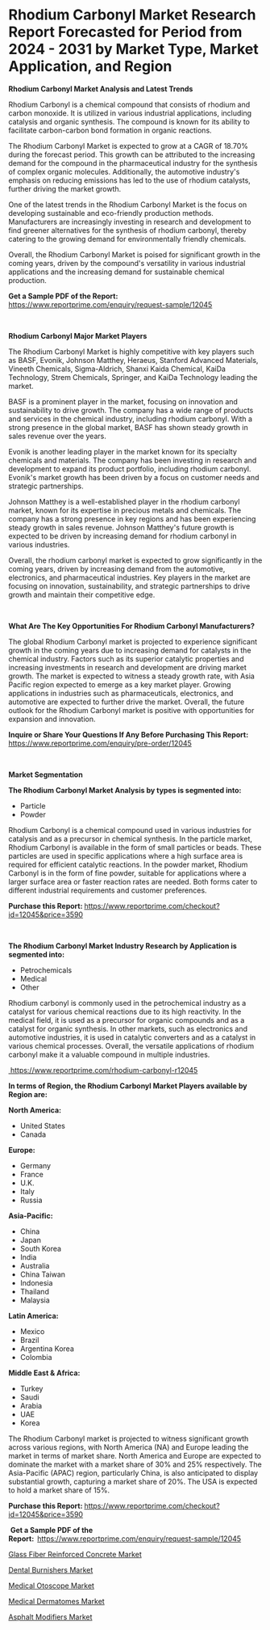 <p><h1>Rhodium Carbonyl Market Research Report Forecasted for Period from 2024 -  2031 by Market Type, Market Application, and Region</h1></p><p><strong>Rhodium Carbonyl Market Analysis and Latest Trends</strong></p>
<p><p>Rhodium Carbonyl is a chemical compound that consists of rhodium and carbon monoxide. It is utilized in various industrial applications, including catalysis and organic synthesis. The compound is known for its ability to facilitate carbon-carbon bond formation in organic reactions.</p><p>The Rhodium Carbonyl Market is expected to grow at a CAGR of 18.70% during the forecast period. This growth can be attributed to the increasing demand for the compound in the pharmaceutical industry for the synthesis of complex organic molecules. Additionally, the automotive industry's emphasis on reducing emissions has led to the use of rhodium catalysts, further driving the market growth.</p><p>One of the latest trends in the Rhodium Carbonyl Market is the focus on developing sustainable and eco-friendly production methods. Manufacturers are increasingly investing in research and development to find greener alternatives for the synthesis of rhodium carbonyl, thereby catering to the growing demand for environmentally friendly chemicals.</p><p>Overall, the Rhodium Carbonyl Market is poised for significant growth in the coming years, driven by the compound's versatility in various industrial applications and the increasing demand for sustainable chemical production.</p></p>
<p><strong>Get a Sample PDF of the Report:&nbsp;</strong> <a href="https://www.reportprime.com/enquiry/request-sample/12045">https://www.reportprime.com/enquiry/request-sample/12045</a></p>
<p>&nbsp;</p>
<p><strong>Rhodium Carbonyl Major Market Players</strong></p>
<p><p>The Rhodium Carbonyl Market is highly competitive with key players such as BASF, Evonik, Johnson Matthey, Heraeus, Stanford Advanced Materials, Vineeth Chemicals, Sigma-Aldrich, Shanxi Kaida Chemical, KaiDa Technology, Strem Chemicals, Springer, and KaiDa Technology leading the market.</p><p>BASF is a prominent player in the market, focusing on innovation and sustainability to drive growth. The company has a wide range of products and services in the chemical industry, including rhodium carbonyl. With a strong presence in the global market, BASF has shown steady growth in sales revenue over the years.</p><p>Evonik is another leading player in the market known for its specialty chemicals and materials. The company has been investing in research and development to expand its product portfolio, including rhodium carbonyl. Evonik's market growth has been driven by a focus on customer needs and strategic partnerships.</p><p>Johnson Matthey is a well-established player in the rhodium carbonyl market, known for its expertise in precious metals and chemicals. The company has a strong presence in key regions and has been experiencing steady growth in sales revenue. Johnson Matthey's future growth is expected to be driven by increasing demand for rhodium carbonyl in various industries.</p><p>Overall, the rhodium carbonyl market is expected to grow significantly in the coming years, driven by increasing demand from the automotive, electronics, and pharmaceutical industries. Key players in the market are focusing on innovation, sustainability, and strategic partnerships to drive growth and maintain their competitive edge.</p></p>
<p>&nbsp;</p>
<p><strong>What Are The Key Opportunities For Rhodium Carbonyl Manufacturers?</strong></p>
<p><p>The global Rhodium Carbonyl market is projected to experience significant growth in the coming years due to increasing demand for catalysts in the chemical industry. Factors such as its superior catalytic properties and increasing investments in research and development are driving market growth. The market is expected to witness a steady growth rate, with Asia Pacific region expected to emerge as a key market player. Growing applications in industries such as pharmaceuticals, electronics, and automotive are expected to further drive the market. Overall, the future outlook for the Rhodium Carbonyl market is positive with opportunities for expansion and innovation.</p></p>
<p><strong>Inquire or Share Your Questions If Any Before Purchasing This Report:</strong> <a href="https://www.reportprime.com/enquiry/pre-order/12045">https://www.reportprime.com/enquiry/pre-order/12045</a></p>
<p>&nbsp;</p>
<p><strong>Market Segmentation</strong></p>
<p><strong>The Rhodium Carbonyl Market Analysis by types is segmented into:</strong></p>
<p><ul><li>Particle</li><li>Powder</li></ul></p>
<p><p>Rhodium Carbonyl is a chemical compound used in various industries for catalysis and as a precursor in chemical synthesis. In the particle market, Rhodium Carbonyl is available in the form of small particles or beads. These particles are used in specific applications where a high surface area is required for efficient catalytic reactions. In the powder market, Rhodium Carbonyl is in the form of fine powder, suitable for applications where a larger surface area or faster reaction rates are needed. Both forms cater to different industrial requirements and customer preferences.</p></p>
<p><strong>Purchase this Report:&nbsp;</strong><a href="https://www.reportprime.com/checkout?id=12045&price=3590">https://www.reportprime.com/checkout?id=12045&price=3590</a></p>
<p>&nbsp;</p>
<p><strong>The Rhodium Carbonyl Market Industry Research by Application is segmented into:</strong></p>
<p><ul><li>Petrochemicals</li><li>Medical</li><li>Other</li></ul></p>
<p><p>Rhodium carbonyl is commonly used in the petrochemical industry as a catalyst for various chemical reactions due to its high reactivity. In the medical field, it is used as a precursor for organic compounds and as a catalyst for organic synthesis. In other markets, such as electronics and automotive industries, it is used in catalytic converters and as a catalyst in various chemical processes. Overall, the versatile applications of rhodium carbonyl make it a valuable compound in multiple industries.</p></p>
<p><a href="https://www.reportprime.com/rhodium-carbonyl-r12045">&nbsp;https://www.reportprime.com/rhodium-carbonyl-r12045</a></p>
<p><strong>In terms of Region, the Rhodium Carbonyl Market Players available by Region are:</strong></p>
<p>
    <p> <strong> North America: </strong>
        <ul>
            <li>United States</li>
            <li>Canada</li>
        </ul>
        </p> 
    <p> <strong> Europe: </strong>
        <ul>
            <li>Germany</li>
            <li>France</li>
            <li>U.K.</li>
            <li>Italy</li>
            <li>Russia</li>
        </ul>
        </p> 
    <p> <strong> Asia-Pacific: </strong>
        <ul>
            <li>China</li>
            <li>Japan</li>
            <li>South Korea</li>
            <li>India</li>
            <li>Australia</li>
            <li>China Taiwan</li>
            <li>Indonesia</li>
            <li>Thailand</li>
            <li>Malaysia</li>
        </ul>
        </p> 
    <p> <strong> Latin America: </strong>
        <ul>
            <li>Mexico</li>
            <li>Brazil</li>
            <li>Argentina Korea</li>
            <li>Colombia</li>
        </ul>
        </p> 
    <p> <strong> Middle East & Africa: </strong>
        <ul>
            <li>Turkey</li>
            <li>Saudi</li>
            <li>Arabia</li>
            <li>UAE</li>
            <li>Korea</li>
        </ul>
    </p>
    </p>
<p><p>The Rhodium Carbonyl market is projected to witness significant growth across various regions, with North America (NA) and Europe leading the market in terms of market share. North America and Europe are expected to dominate the market with a market share of 30% and 25% respectively. The Asia-Pacific (APAC) region, particularly China, is also anticipated to display substantial growth, capturing a market share of 20%. The USA is expected to hold a market share of 15%.</p></p>
<p><strong>Purchase this Report: </strong><a href="https://www.reportprime.com/checkout?id=12045&price=3590">https://www.reportprime.com/checkout?id=12045&price=3590</a></p>
<p>&nbsp;<strong>Get a Sample PDF of the Report:&nbsp;&nbsp;</strong><a href="https://www.reportprime.com/enquiry/request-sample/12045">https://www.reportprime.com/enquiry/request-sample/12045</a></p>
<p><strong></strong></p>
<p><p><a href="https://github.com/graysonwolfe1913/Market-Research-Report-List-1/blob/main/glass-fiber-reinforced-concrete-market.md">Glass Fiber Reinforced Concrete Market</a></p><p><a href="https://medium.com/@amelia.martin5698/evaluating-global-dental-burnishers-market-trends-and-growth-opportunities-by-region-type-32fb373cf82d">Dental Burnishers Market</a></p><p><a href="https://medium.com/@bernadette.james576/medical-otoscope-industry-analysis-report-its-market-size-growing-with-a-cagr-of-10-2-dcf9c2b15a48">Medical Otoscope Market</a></p><p><a href="https://medium.com/@chellamarie1961/global-medical-dermatomes-market-size-is-expected-to-experience-a-cagr-of-14-2-a07a524c6332">Medical Dermatomes Market</a></p><p><a href="https://github.com/seamusocallaghan/Market-Research-Report-List-1/blob/main/asphalt-modifiers-market.md">Asphalt Modifiers Market</a></p></p>